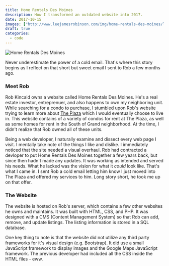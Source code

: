 ```yaml
---
title: Home Rentals Des Moines
description: How I transformed an outdated website into 2017.
date: 2017-10-15
images: ["http://www.leejamesrobinson.com/img/home-rentals-des-moines/logo.png"]
draft: true
categories:
  - code
---
```


![Home Rentals Des Moines](/img/home-rentals-des-moines/logo.png)

Never underestimate the power of a cold email. That's where this story begins as I reflect on that short but sweet email I sent to Rob a few months ago. 

### Meet Rob

Rob Kincaid owns a website called Home Rentals Des Moines. He's a real estate investor, entreprenuer, and also happens to own my neighboring unit. While searching for a condo to purchase, I stumbled upon Rob's website trying to learn more about [The Plaza](http://www.theplazadsm.com) which I would eventually choose to live in. This website contains of a variety of condos for rent at The Plaza, as well as some homes for rent in the South of Grand neighborhood. At the time, I didn't realize that Rob owned all of these units. 

Being a web developer, I naturally examine and dissect every web page I visit. I mentally take note of the things I like and dislike. I immediately noticed that the site needed a visual overhaul. Rob had contracted a devloper to put Home Rentals Des Moines together a few years back, but since then hadn't made any updates. It was working as intended and served his needs. What he lacked was the vision for what it *could* look like. That's what I came in. I sent Rob a cold email letting him know I just moved into The Plaza and offered my services to him. Long story short, he took me up on that offer.

### The Website

The website is hosted on Rob's server, which contains a few other websites he owns and maintains. It was built with HTML, CSS, and PHP. It was designed with a CMS (Content Management System) so that Rob can add, remove, and update listings. The listing information is stored in a SQL database. 

One key thing to note is that the website did not utilize any third party frameworks for it's visual design (e.g. Bootstrap). It did use a small JavaScript framework to display images and the Google Maps JavaScript framework. The previous developer had included all the CSS inside the HTML files - eww. 